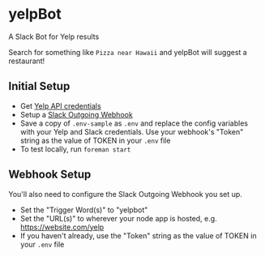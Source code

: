 # yelpBot

A Slack Bot for Yelp results

Search for something like `Pizza near Hawaii` and yelpBot will suggest a restaurant!

## Initial Setup

- Get [Yelp API credentials](https://www.yelp.com/developers/manage_api_keys)
- Setup a [Slack Outgoing Webhook](https://peloruslabs.slack.com/services/new)
- Save a copy of `.env-sample` as `.env` and replace the config variables with your Yelp and Slack credentials. Use your webhook's "Token" string as the value of TOKEN in your `.env` file
- To test locally, run `foreman start`

## Webhook Setup

You'll also need to configure the Slack Outgoing Webhook you set up.

- Set the "Trigger Word(s)" to "yelpbot"
- Set the "URL(s)" to wherever your node app is hosted, e.g. https://website.com/yelp
- If you haven't already, use the "Token" string as the value of TOKEN in your `.env` file